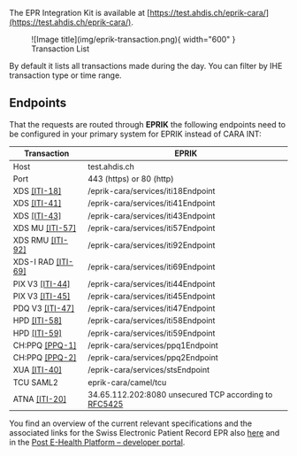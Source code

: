 The EPR Integration Kit is available at [https://test.ahdis.ch/eprik-cara/](https://test.ahdis.ch/eprik-cara/).

<figure markdown>
  ![Image title](img/eprik-transaction.png){ width="600" }
  <figcaption>Transaction List</figcaption>
</figure>
By default it lists all transactions made during the day. You can filter by IHE transaction type or time range.

## Endpoints

That the requests are routed through **EPRIK** the following endpoints need to be configured in your primary system
for EPRIK instead of CARA INT:


Transaction  | EPRIK          
------------ | -------------  
Host         | test.ahdis.ch  
Port         | 443 (https) or 80 (http)    
XDS [[ITI-18]](https://profiles.ihe.net/ITI/TF/Volume2/ITI-18.html)   |  /eprik-cara/services/iti18Endpoint
XDS [[ITI-41]](https://profiles.ihe.net/ITI/TF/Volume2/ITI-41.html)   | /eprik-cara/services/iti41Endpoint
XDS [[ITI-43]](https://profiles.ihe.net/ITI/TF/Volume2/ITI-43.html)   | /eprik-cara/services/iti43Endpoint
XDS MU [[ITI-57]](https://profiles.ihe.net/ITI/TF/Volume2/ITI-57.html)   | /eprik-cara/services/iti57Endpoint
XDS RMU [[ITI-92]](https://profiles.ihe.net/ITI/TF/Volume2/ITI-92.html)   | /eprik-cara/services/iti92Endpoint
XDS-I RAD [[ITI-69]](https://www.ihe.net/uploadedFiles/Documents/Radiology/IHE_RAD_TF_Vol2.pdf)   | /eprik-cara/services/iti69Endpoint
PIX V3 [[ITI-44]](https://profiles.ihe.net/ITI/TF/Volume2/ITI-44.html)   | /eprik-cara/services/iti44Endpoint
PIX V3 [[ITI-45]](https://profiles.ihe.net/ITI/TF/Volume2/ITI-45.html)   | /eprik-cara/services/iti45Endpoint
PDQ V3 [[ITI-47]](https://profiles.ihe.net/ITI/TF/Volume2/ITI-47.html)   | /eprik-cara/services/iti47Endpoint
HPD [[ITI-58]](https://profiles.ihe.net/ITI/TF/Volume2/ITI-58.html)   | /eprik-cara/services/iti58Endpoint
HPD [[ITI-59]](https://profiles.ihe.net/ITI/TF/Volume2/ITI-598.html)   | /eprik-cara/services/iti59Endpoint
CH:PPQ [[PPQ-1]](https://www.bag.admin.ch/dam/bag/de/dokumente/nat-gesundheitsstrategien/strategie-ehealth/gesetzgebung-elektronisches-patientendossier/gesetze/ergaenzung_2.1_anhang_5_epdv_edi_ausgabe_4.pdf.download.pdf/EPDV-EDI_Anhang_5_E2.1_DE_Ausgabe_4.pdf)   | /eprik-cara/services/ppq1Endpoint
CH:PPQ [[PPQ-2]](https://www.bag.admin.ch/dam/bag/de/dokumente/nat-gesundheitsstrategien/strategie-ehealth/gesetzgebung-elektronisches-patientendossier/gesetze/ergaenzung_2.1_anhang_5_epdv_edi_ausgabe_4.pdf.download.pdf/EPDV-EDI_Anhang_5_E2.1_DE_Ausgabe_4.pdf)   | /eprik-cara/services/ppq2Endpoint
XUA [[ITI-40]](https://www.bag.admin.ch/dam/bag/de/dokumente/nat-gesundheitsstrategien/strategie-ehealth/gesetzgebung-elektronisches-patientendossier/gesetze/anhang_5_ergaenzung_1_epdv_edi_ausgabe_4.pdf.download.pdf/EPDV-EDI_Anhang_5_E1_DE_Ausgabe_4.pdf)   | /eprik-cara/services/stsEndpoint
TCU SAML2 | eprik-cara/camel/tcu
ATNA [[ITI-20]](https://profiles.ihe.net/ITI/TF/Volume2/ITI-20.html)   | 34.65.112.202:8080 unsecured TCP according to [RFC5425](https://www.rfc-editor.org/rfc/rfc5425)

You find an overview of the current relevant specifications and the associated links for the Swiss Electronic Patient Record EPR also [here](https://www.e-health-suisse.ch/en/technik-semantik/epr-projectathon/epr-programming-aids/relevant-specifications.html) and in the [Post E-Health Platform – developer portal](https://developer.post.ch/en/e-health).
